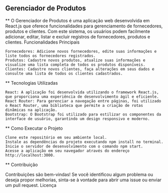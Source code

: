 ## Gerenciador de Produtos

** O Gerenciador de Produtos é uma aplicação web desenvolvida em React.js que oferece funcionalidades para gerenciamento de fornecedores, produtos e clientes. Com este sistema, os usuários podem facilmente adicionar, editar, listar e excluir registros de fornecedores, produtos e clientes.
Funcionalidades Principais

    Fornecedores: Adicione novos fornecedores, edite suas informações e liste todos os fornecedores registrados.
    Produtos: Cadastre novos produtos, atualize suas informações e visualize uma lista completa de todos os produtos disponíveis.
    Clientes: Cadastre novos clientes, faça alterações em seus dados e consulte uma lista de todos os clientes cadastrados.

** Tecnologias Utilizadas

    React: A aplicação foi desenvolvida utilizando o framework React.js, que proporciona uma experiência de desenvolvimento ágil e eficiente.
    React Router: Para gerenciar a navegação entre páginas, foi utilizado o React Router, uma biblioteca que permite a criação de rotas dinâmicas na aplicação.
    Bootstrap: O Bootstrap foi utilizado para estilizar os componentes da interface de usuário, garantindo um design responsivo e moderno.

** Como Executar o Projeto

    Clone este repositório em seu ambiente local.
    Instale as dependências do projeto executando npm install no terminal.
    Inicie o servidor de desenvolvimento com o comando npm start.
    Acesse a aplicação em seu navegador através do endereço http://localhost:3000.

** Contribuição

Contribuições são bem-vindas! Se você identificou algum problema ou deseja propor melhorias, sinta-se à vontade para abrir uma issue ou enviar um pull request.
Licença

